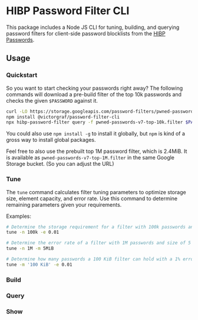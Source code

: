 # HIBP Password Filter CLI

This package includes a Node JS CLI for tuning, building, and querying password filters for
client-side password blocklists from the [HIBP Passwords](https://haveibeenpwned.com/Passwords).

## Usage

### Quickstart

So you want to start checking your passwords right away? The following commands will download a
pre-build filter of the top 10k passwords and checks the given `$PASSWORD` against it.

```bash
curl -LO https://storage.googleapis.com/password-filters/pwned-passwords-v7-top-10k.filter
npm install @victorgraf/password-filter-cli
npx hibp-password-filter query -f pwned-passwords-v7-top-10k.filter $PASSWORD
```

You could also use `npm install -g` to install it globally, but `npm` is kind of a gross way to
install global packages.

Feel free to also use the prebuilt top 1M password filter, which is 2.4MiB. It is available as
`pwned-passwords-v7-top-1M.filter` in the same Google Storage bucket. (So you can adjust the URL)

### Tune

The `tune` command calculates filter tuning parameters to optimize storage size, element capacity,
and error rate.  Use this command to determine remaining parameters given your requirements.

Examples:

```bash
# Determine the storage requirement for a filter with 100k passwords and an error rate of 1%.
tune -n 100k -e 0.01

# Determine the error rate of a filter with 1M passwords and size of 5 MiB.
tune -n 1M -m 5MiB

# Determine how many passwords a 100 KiB filter can hold with a 1% error rate.
tune -m '100 KiB' -e 0.01
```

### Build

### Query

### Show
